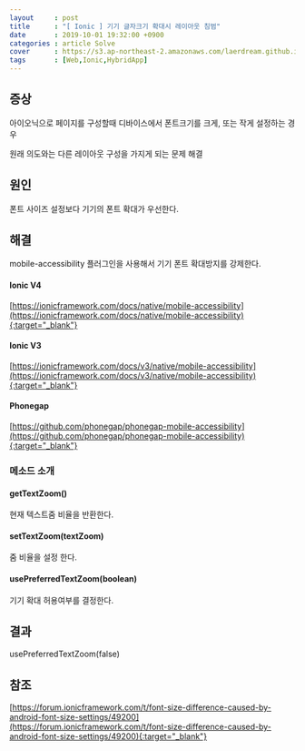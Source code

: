 ```yaml
---
layout     : post
title      : "[ Ionic ] 기기 글자크기 확대시 레이아웃 침범"
date       : 2019-10-01 19:32:00 +0900
categories : article Solve
cover      : https://s3.ap-northeast-2.amazonaws.com/laerdream.github.io/cover/ionicV4.jpg
tags       : [Web,Ionic,HybridApp]
---
```



## 증상

아이오닉으로 페이지를 구성할때 디바이스에서 폰트크기를 크게, 또는 작게 설정하는 경우 

원래 의도와는 다른 레이아웃 구성을 가지게 되는 문제 해결

## 원인

폰트 사이즈 설정보다 기기의 폰트 확대가 우선한다.

## 해결

mobile-accessibility 플러그인을 사용해서 기기 폰트 확대방지를 강제한다.

#### Ionic V4
[https://ionicframework.com/docs/native/mobile-accessibility](https://ionicframework.com/docs/native/mobile-accessibility){:target="_blank"}

#### Ionic V3
[https://ionicframework.com/docs/v3/native/mobile-accessibility](https://ionicframework.com/docs/v3/native/mobile-accessibility){:target="_blank"}

#### Phonegap
[https://github.com/phonegap/phonegap-mobile-accessibility](https://github.com/phonegap/phonegap-mobile-accessibility){:target="_blank"}


### 메소드 소개

#### getTextZoom()
현재 텍스트줌 비율을 반환한다.

#### setTextZoom(textZoom)
줌 비율을 설정 한다.

#### usePreferredTextZoom(boolean)
기기 확대 허용여부를 결정한다.

## 결과

usePreferredTextZoom(false)

## 참조
[https://forum.ionicframework.com/t/font-size-difference-caused-by-android-font-size-settings/49200](https://forum.ionicframework.com/t/font-size-difference-caused-by-android-font-size-settings/49200){:target="_blank"}

